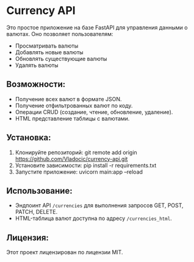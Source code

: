 # Currency API

Это простое приложение на базе FastAPI для управления данными о валютах. Оно позволяет пользователям:

- Просматривать валюты
- Добавлять новые валюты
- Обновлять существующие валюты
- Удалять валюты

## Возможности:
- Получение всех валют в формате JSON.
- Получение отфильтрованных валют по коду.
- Операции CRUD (создание, чтение, обновление, удаление).
- HTML представление таблицы с валютами.

## Установка:
1. Клонируйте репозиторий:
git remote add origin https://github.com/Vladocic/currency-api.git
2. Установите зависимости:
pip install -r requirements.txt
3. Запустите приложение:
uvicorn main:app –reload

## Использование:
- Эндпоинт API `/currencies` для выполнения запросов GET, POST, PATCH, DELETE.
- HTML-таблица валют доступна по адресу `/currencies_html`.

## Лицензия:
Этот проект лицензирован по лицензии MIT.